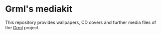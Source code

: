 Grml's mediakit
===============

This repository provides wallpapers, CD covers and further
media files of the [Grml](http://grml.org/) project.
